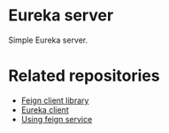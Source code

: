 # Eureka server
Simple Eureka server.

# Related repositories
- [Feign client library](https://github.com/ustari28/client-feign-library)
- [Eureka client](https://github.com/ustari28/eureka-client-services)
- [Using feign service](https://github.com/ustari28/feign-client-using)

